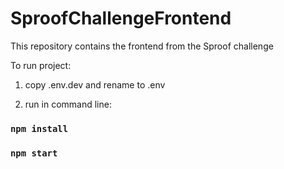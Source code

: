 # SproofChallengeFrontend

This repository contains the frontend from the Sproof challenge

To run project:

1. copy .env.dev and rename to .env

2. run in command line:

### `npm install`

### `npm start`
